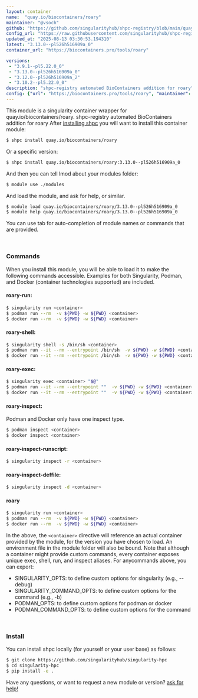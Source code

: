 ```yaml
---
layout: container
name:  "quay.io/biocontainers/roary"
maintainer: "@vsoch"
github: "https://github.com/singularityhub/shpc-registry/blob/main/quay.io/biocontainers/roary/container.yaml"
config_url: "https://raw.githubusercontent.com/singularityhub/shpc-registry/main/quay.io/biocontainers/roary/container.yaml"
updated_at: "2025-08-13 03:30:53.194310"
latest: "3.13.0--pl526h516909a_0"
container_url: "https://biocontainers.pro/tools/roary"

versions:
 - "3.9.1--pl5.22.0_0"
 - "3.13.0--pl526h516909a_0"
 - "3.12.0--pl526h516909a_2"
 - "3.10.2--pl5.22.0_0"
description: "shpc-registry automated BioContainers addition for roary"
config: {"url": "https://biocontainers.pro/tools/roary", "maintainer": "@vsoch", "description": "shpc-registry automated BioContainers addition for roary", "latest": {"3.13.0--pl526h516909a_0": "sha256:c188ba49c32c1a7204c64d5d3a14d4861c3b75741796b72dd4951e1d6af76bfd"}, "tags": {"3.9.1--pl5.22.0_0": "sha256:ea408e4cdd1600497f80ec78eb0c5729eb91636925a9655546c59dcf280d1925", "3.13.0--pl526h516909a_0": "sha256:c188ba49c32c1a7204c64d5d3a14d4861c3b75741796b72dd4951e1d6af76bfd", "3.12.0--pl526h516909a_2": "sha256:823b280039aa3ef08f4fcad24f494c5192e7cd3df7f743619be5d2c43c52b300", "3.10.2--pl5.22.0_0": "sha256:1b2f870dbcb698179f4d586d6db7729f0ff11f55952659c46f7e2f7280a537e3"}, "docker": "quay.io/biocontainers/roary"}
---
```


This module is a singularity container wrapper for quay.io/biocontainers/roary.
shpc-registry automated BioContainers addition for roary
After [installing shpc](#install) you will want to install this container module:


```bash
$ shpc install quay.io/biocontainers/roary
```

Or a specific version:

```bash
$ shpc install quay.io/biocontainers/roary:3.13.0--pl526h516909a_0
```

And then you can tell lmod about your modules folder:

```bash
$ module use ./modules
```

And load the module, and ask for help, or similar.

```bash
$ module load quay.io/biocontainers/roary/3.13.0--pl526h516909a_0
$ module help quay.io/biocontainers/roary/3.13.0--pl526h516909a_0
```

You can use tab for auto-completion of module names or commands that are provided.

<br>

### Commands

When you install this module, you will be able to load it to make the following commands accessible.
Examples for both Singularity, Podman, and Docker (container technologies supported) are included.

#### roary-run:

```bash
$ singularity run <container>
$ podman run --rm  -v ${PWD} -w ${PWD} <container>
$ docker run --rm  -v ${PWD} -w ${PWD} <container>
```

#### roary-shell:

```bash
$ singularity shell -s /bin/sh <container>
$ podman run --it --rm --entrypoint /bin/sh  -v ${PWD} -w ${PWD} <container>
$ docker run --it --rm --entrypoint /bin/sh  -v ${PWD} -w ${PWD} <container>
```

#### roary-exec:

```bash
$ singularity exec <container> "$@"
$ podman run --it --rm --entrypoint ""  -v ${PWD} -w ${PWD} <container> "$@"
$ docker run --it --rm --entrypoint ""  -v ${PWD} -w ${PWD} <container> "$@"
```

#### roary-inspect:

Podman and Docker only have one inspect type.

```bash
$ podman inspect <container>
$ docker inspect <container>
```

#### roary-inspect-runscript:

```bash
$ singularity inspect -r <container>
```

#### roary-inspect-deffile:

```bash
$ singularity inspect -d <container>
```



#### roary

```bash
$ singularity run <container>
$ podman run --rm  -v ${PWD} -w ${PWD} <container>
$ docker run --rm  -v ${PWD} -w ${PWD} <container>
```


In the above, the `<container>` directive will reference an actual container provided
by the module, for the version you have chosen to load. An environment file in the
module folder will also be bound. Note that although a container
might provide custom commands, every container exposes unique exec, shell, run, and
inspect aliases. For anycommands above, you can export:

 - SINGULARITY_OPTS: to define custom options for singularity (e.g., --debug)
 - SINGULARITY_COMMAND_OPTS: to define custom options for the command (e.g., -b)
 - PODMAN_OPTS: to define custom options for podman or docker
 - PODMAN_COMMAND_OPTS: to define custom options for the command

<br>

### Install

You can install shpc locally (for yourself or your user base) as follows:

```bash
$ git clone https://github.com/singularityhub/singularity-hpc
$ cd singularity-hpc
$ pip install -e .
```

Have any questions, or want to request a new module or version? [ask for help!](https://github.com/singularityhub/singularity-hpc/issues)